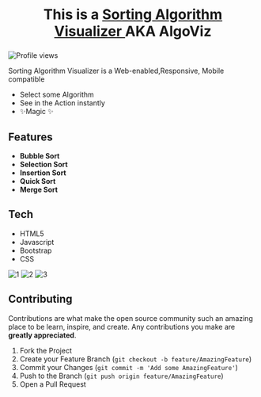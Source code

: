 <h1 align="center">This is a  <a href="https://satyasharma73.github.io/AlgoViz/">Sorting Algorithm Visualizer </a> AKA AlgoViz</h1>
<h3 align="center"></h3>

![Profile views](https://gpvc.arturio.dev/SatyaSharma73) 

Sorting Algorithm Visualizer is a Web-enabled,Responsive, Mobile compatible

- Select some Algorithm
- See in the Action instantly
- ✨Magic ✨

## Features

- **Bubble Sort**
- **Selection Sort**
- **Insertion Sort**
- **Quick Sort**
- **Merge Sort**

## Tech

- HTML5 
- Javascript
- Bootstrap 
- CSS



![1](https://user-images.githubusercontent.com/71933842/123501185-a649f000-d660-11eb-8861-3bbc0f99dfcc.JPG)
![2](https://user-images.githubusercontent.com/71933842/123501186-a6e28680-d660-11eb-873c-cfb6414ce913.JPG)
![3](https://user-images.githubusercontent.com/71933842/123501187-a813b380-d660-11eb-838d-a1ad6117d11b.JPG)

## Contributing

Contributions are what make the open source community such an amazing place to be learn, inspire, and create. Any contributions you make are **greatly appreciated**.

1. Fork the Project
2. Create your Feature Branch (`git checkout -b feature/AmazingFeature`)
3. Commit your Changes (`git commit -m 'Add some AmazingFeature'`)
4. Push to the Branch (`git push origin feature/AmazingFeature`)
5. Open a Pull Request


